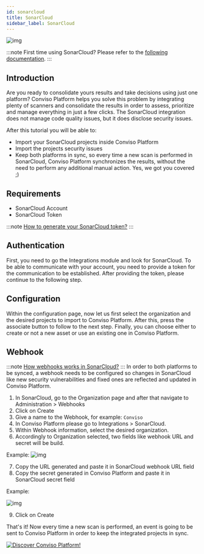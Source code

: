 ```yaml
---
id: sonarcloud
title: SonarCloud
sidebar_label: SonarCloud
---
```


<div style={{textAlign: 'center'}}>

![img](../../static/img/sonarcloud.png)

</div>

:::note
First time using SonarCloud? Please refer to the [following documentation](https://sonarcloud.io/documentation).
:::

## Introduction

Are you ready to consolidate yours results and take decisions using just one platform? 
Conviso Platform helps you solve this problem by integrating plenty of scanners and consolidate the results in order to assess, prioritize and manage everything in just a few clicks. The SonarCloud integration does not manage code quality issues, but it does disclose security issues.

After this tutorial you will be able to:
- Import your SonarCloud projects inside Conviso Platform
- Import the projects security issues 
- Keep both platforms in sync, so every time a new scan is performed in SonarCloud, Conviso Platform 
synchronizes the results, without the need to perform any additional manual action. Yes, we got you covered ;)

## Requirements
- SonarCloud Account
- SonarCloud Token

:::note
[How to generate your SonarCloud token?](https://sonarcloud.io/account/security/)
:::

## Authentication
First, you need to go the Integrations module and look for SonarCloud.
To be able to communicate with your account, you need to provide a token for the communication to be established. 
After providing the token, please continue to the following step.

### 
## Configuration

Within the configuration page, now let us first select the organization and the desired projects to import to Conviso Platform. After this, press the associate button to follow to the next step.
Finally, you can choose either to create or not a new asset or use an existing one in Conviso Platform.

## Webhook
:::note
[How webhooks works in SonarCloud?](https://sonarcloud.io/documentation/project-administration/webhooks/)
:::
In order to both platforms to be synced, a webhook needs to be configured so changes in SonarCloud like new security vulnerabilities and fixed ones are reflected and updated in Conviso Platform.

1. In SonarCloud, go to the Organization page and after that navigate to Administration > Webhooks
2. Click on Create
3. Give a name to the Webhook, for example: ```Conviso```
4. In Conviso Platform please go to Integrations > SonarCloud.
5. Within Webhook information, select the desired organization.
6. Accordingly to Organization selected, two fields like webhook URL and secret will be build.

Example:
![img](../../static/img/sonarcloud_webhook.png)

7. Copy the URL generated and paste it in SonarCloud webhook URL field
8. Copy the secret generated in Conviso Platform and paste it in SonarCloud secret field

Example:

![img](../../static/img/sonarcloud_webhook2.png)

9. Click on Create

That's it! Now every time a new scan is performed, an event is going to be sent to Conviso Platform in order to keep the integrated projects in sync.

[![Discover Conviso Platform!](https://no-cache.hubspot.com/cta/default/5613826/interactive-125788977029.png)](https://cta-service-cms2.hubspot.com/web-interactives/public/v1/track/redirect?encryptedPayload=AVxigLKtcWzoFbzpyImNNQsXC9S54LjJuklwM39zNd7hvSoR%2FVTX%2FXjNdqdcIIDaZwGiNwYii5hXwRR06puch8xINMyL3EXxTMuSG8Le9if9juV3u%2F%2BX%2FCKsCZN1tLpW39gGnNpiLedq%2BrrfmYxgh8G%2BTcRBEWaKasQ%3D&webInteractiveContentId=125788977029&portalId=5613826)